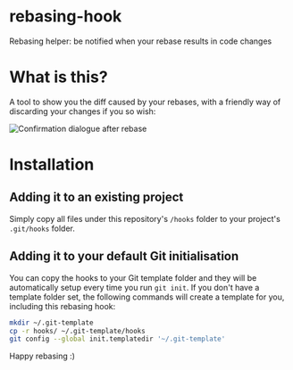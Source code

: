 # rebasing-hook

Rebasing helper: be notified when your rebase results in code changes

# What is this?

A tool to show you the diff caused by your rebases, with a friendly way of
discarding your changes if you so wish:

![Confirmation dialogue after rebase](https://images.thoughtbot.com/blog-vellum-image-uploads/Z7y7SFJTR0OXp9pwlQEr_Screenshot%202020-04-24%20at%2012.19.40.png)

# Installation

## Adding it to an existing project

Simply copy all files under this repository's `/hooks` folder to your project's `.git/hooks` folder.

## Adding it to your default Git initialisation

You can copy the hooks to your Git template folder and they will be automatically
setup every time you run `git init`. If you don't have a template folder set, the
following commands will create a template for you, including this rebasing hook:

```bash
mkdir ~/.git-template
cp -r hooks/ ~/.git-template/hooks
git config --global init.templatedir '~/.git-template'
```


Happy rebasing :)

